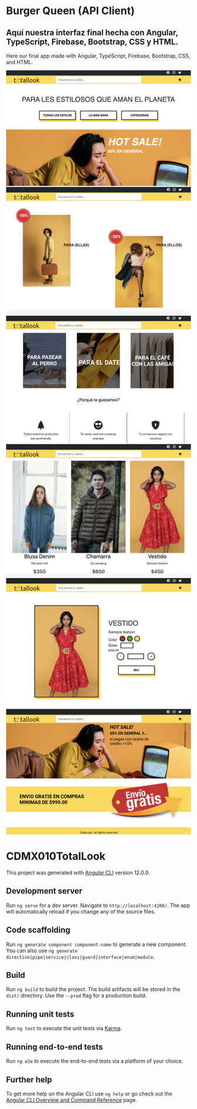 # Burger Queen (API Client)

## Aquí nuestra interfaz final hecha con Angular, TypeScript, Firebase, Bootstrap, CSS y HTML.
Here our final app made with Angular, TypeScript, Firebase, Bootstrap, CSS, and HTML.

![md-links](https://github.com/MarinaVegaLeyva/CDMX010-total-look/blob/jael/img/01.png)
![md-links](https://github.com/MarinaVegaLeyva/CDMX010-total-look/blob/jael/img/02.png)
![md-links](https://github.com/MarinaVegaLeyva/CDMX010-total-look/blob/jael/img/03.png)
![md-links](https://github.com/MarinaVegaLeyva/CDMX010-total-look/blob/jael/img/04.png)
![md-links](https://github.com/MarinaVegaLeyva/CDMX010-total-look/blob/jael/img/05.png)
![md-links](https://github.com/MarinaVegaLeyva/CDMX010-total-look/blob/jael/img/06.png)

# CDMX010TotalLook

This project was generated with [Angular CLI](https://github.com/angular/angular-cli) version 12.0.0.

## Development server

Run `ng serve` for a dev server. Navigate to `http://localhost:4200/`. The app will automatically reload if you change any of the source files.

## Code scaffolding

Run `ng generate component component-name` to generate a new component. You can also use `ng generate directive|pipe|service|class|guard|interface|enum|module`.

## Build

Run `ng build` to build the project. The build artifacts will be stored in the `dist/` directory. Use the `--prod` flag for a production build.

## Running unit tests

Run `ng test` to execute the unit tests via [Karma](https://karma-runner.github.io).

## Running end-to-end tests

Run `ng e2e` to execute the end-to-end tests via a platform of your choice.

## Further help

To get more help on the Angular CLI use `ng help` or go check out the [Angular CLI Overview and Command Reference](https://angular.io/cli) page.
